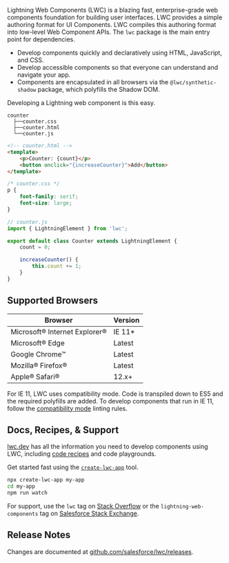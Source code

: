 Lightning Web Components (LWC) is a blazing fast, enterprise-grade web components foundation for building user interfaces. LWC provides a simple authoring format for UI Components. LWC compiles this authoring format into low-level Web Component APIs. The `lwc` package is the main entry point for dependencies.

-   Develop components quickly and declaratively using HTML, JavaScript, and CSS.
-   Develop accessible components so that everyone can understand and navigate your app.
-   Components are encapsulated in all browsers via the `@lwc/synthetic-shadow` package, which polyfills the Shadow DOM.

Developing a Lightning web component is this easy.

```ascii
counter
  ├──counter.css
  ├──counter.html
  └──counter.js
```

```html
<!-- counter.html -->
<template>
    <p>Counter: {count}</p>
    <button onclick="{increaseCounter}">Add</button>
</template>
```

```css
/* counter.css */
p {
    font-family: serif;
    font-size: large;
}
```

```javascript
// counter.js
import { LightningElement } from 'lwc';

export default class Counter extends LightningElement {
    count = 0;

    increaseCounter() {
        this.count += 1;
    }
}
```

## Supported Browsers

| Browser                       | Version |
| ----------------------------- | ------- |
| Microsoft® Internet Explorer® | IE 11\* |
| Microsoft® Edge               | Latest  |
| Google Chrome™                | Latest  |
| Mozilla® Firefox®             | Latest  |
| Apple® Safari®                | 12.x+   |

For IE 11, LWC uses compatibility mode. Code is transpiled down to ES5 and the required polyfills are added. To develop components that run in IE 11, follow the [compatibility mode](https://github.com/salesforce/eslint-plugin-lwc#compat-performance) linting rules.

## Docs, Recipes, & Support

[lwc.dev](https://lwc.dev) has all the information you need to develop components using LWC, including [code recipes](https://recipes.lwc.dev/) and code playgrounds.

Get started fast using the [`create-lwc-app`](https://www.npmjs.com/package/create-lwc-app) tool.

```bash
npx create-lwc-app my-app
cd my-app
npm run watch
```

For support, use the `lwc` tag on [Stack Overflow](https://stackoverflow.com/questions/tagged/lwc) or the `lightning-web-components` tag on [Salesforce Stack Exchange](https://salesforce.stackexchange.com/questions/tagged/lightning-web-components).

## Release Notes

Changes are documented at [github.com/salesforce/lwc/releases](https://github.com/salesforce/lwc/releases).
